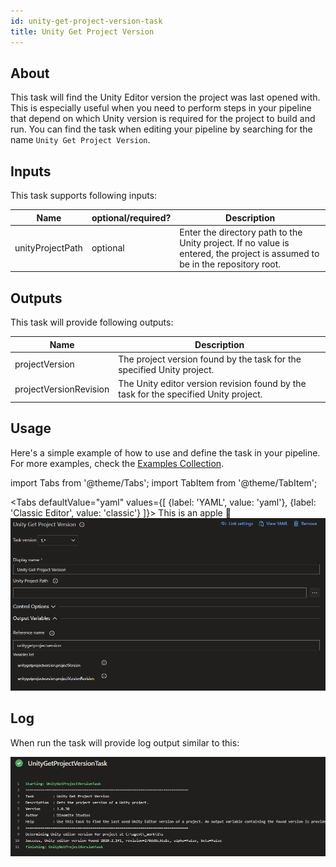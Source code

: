 ```yaml
---
id: unity-get-project-version-task
title: Unity Get Project Version
---
```


## About

This task will find the Unity Editor version the project was last opened with. This is especially useful
when you need to perform steps in your pipeline that depend on which Unity version is required for the project to build
and run. You can find the task when editing your pipeline by searching for the name `Unity Get Project Version`.

## Inputs

This task supports following inputs:

| Name             | optional/required? | Description                                                                                                                 |
| ---------------- | ------------------ | --------------------------------------------------------------------------------------------------------------------------- |
| unityProjectPath | optional           | Enter the directory path to the Unity project. If no value is entered, the project is assumed to be in the repository root. |

## Outputs

This task will provide following outputs:

| Name                   | Description                                                                          |
| ---------------------- | ------------------------------------------------------------------------------------ |
| projectVersion         | The project version found by the task for the specified Unity project.               |
| projectVersionRevision | The Unity editor version revision found by the task for the specified Unity project. |

## Usage

Here's a simple example of how to use and define the task in your pipeline. For more examples, check the [Examples Collection](./examples.md).

import Tabs from '@theme/Tabs';
import TabItem from '@theme/TabItem';

<Tabs
  defaultValue="yaml"
  values={[
    {label: 'YAML', value: 'yaml'},
    {label: 'Classic Editor', value: 'classic'}
  ]}>
  <TabItem value="yaml">
  This is an apple 🍎
  </TabItem>
  <TabItem value="classic">
  <img src="../static/img/unity-get-project-version-task/get-project-version-classic.png" alt="Classic Pipeline Designer Task Configuration"/>
  </TabItem>
</Tabs>

## Log

When run the task will provide log output similar to this:

![Task Log](../static/img/unity-get-project-version-task/get-project-version-log.png)